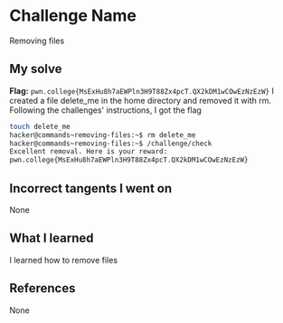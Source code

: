 # Challenge Name
Removing files

## My solve
**Flag:** `pwn.college{MsExHu8h7aEWPln3H9T88Zx4pcT.QX2kDM1wCOwEzNzEzW}`
I created a file delete_me in the home directory and removed it with rm. Following the challenges' instructions, I got the flag

```bash
touch delete_me
hacker@commands~removing-files:~$ rm delete_me
hacker@commands~removing-files:~$ /challenge/check
Excellent removal. Here is your reward:
pwn.college{MsExHu8h7aEWPln3H9T88Zx4pcT.QX2kDM1wCOwEzNzEzW}
```
## Incorrect tangents I went on
None

## What I learned
I learned how to remove files

## References 
None
